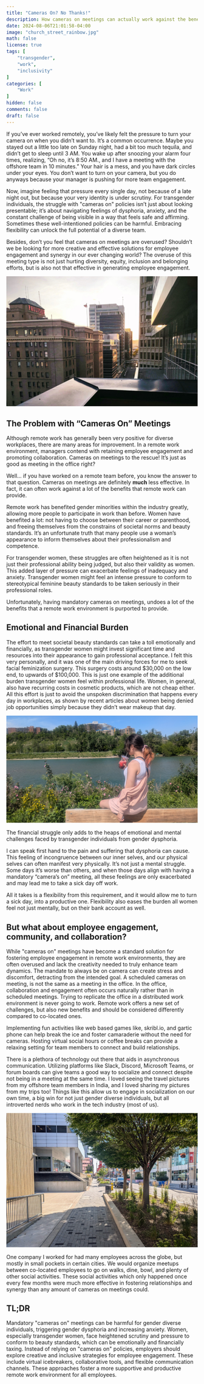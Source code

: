 ```yaml
---
title: "Cameras On? No Thanks!"
description: How cameras on meetings can actually work against the benefits of a remote work environment towards diversity, equity, inclusion, and belonging.  From the perspective of a transgender woman.
date: 2024-08-06T21:01:58-04:00
image: "church_street_rainbow.jpg"
math: false
license: true
tags: [
    "transgender",
    "work",
    "inclusivity"
]
categories: [
    "Work"
]
hidden: false
comments: false
draft: false
---
```


If you’ve ever worked remotely, you’ve likely felt the pressure to turn your camera on when you didn’t want to. It’s a common occurrence. Maybe you stayed out a little too late on Sunday night, had a bit too much tequila, and didn’t get to sleep until 3 AM. You wake up after snoozing your alarm four times, realizing, “Oh no, it’s 8:50 AM., and I have a meeting with the offshore team in 10 minutes.” Your hair is a mess, and you have dark circles under your eyes. You don’t want to turn on your camera, but you do anyways because your manager is pushing for more team engagement.

Now, imagine feeling that pressure every single day, not because of a late night out, but because your very identity is under scrutiny. For transgender individuals, the struggle with "cameras on" policies isn’t just about looking presentable; it’s about navigating feelings of dysphoria, anxiety, and the constant challenge of being visible in a way that feels safe and affirming.  Sometimes these well-intentioned policies can be harmful.  Embracing flexibility can unlock the full potential of a diverse team.

Besides, don’t you feel that cameras on meetings are overused?  Shouldn’t we be looking for more creative  and effective solutions for employee engagement and synergy in our ever changing world? The overuse of this meeting type is not just hurting diversity, equity, inclusion and belonging efforts, but is also not that effective in generating employee engagement.

![The Palliser, a hotel in Calgary shot from the Le Germain building.](palliser_calgary.jpg)

## The Problem with “Cameras On” Meetings

Although remote work has generally been very positive for diverse workplaces, there are many areas for improvement.  In a remote work environment, managers contend with retaining employee engagement and promoting collaboration.  Cameras on meetings to the rescue! It’s just as good as meeting in the office right?

Well… if you have worked on a remote team before, you know the answer to that question.  Cameras on meetings are definitely **much** less effective.  In fact, it can often work against a lot of the benefits that remote work can provide.  

Remote work has benefited gender minorities within the industry greatly, allowing more people to participate in work than before.  Women have benefited a lot: not having to choose between their career or parenthood, and freeing themselves from the constrains of societal norms and beauty standards.  It’s an unfortunate truth that many people use a woman’s appearance to inform themselves about their professionalism and competence. 

For transgender women, these struggles are often heightened as it is not just their professional ability being judged, but also their validity as women. This added layer of pressure can exacerbate feelings of inadequacy and anxiety. Transgender women might feel an intense pressure to conform to stereotypical feminine beauty standards to be taken seriously in their professional roles.

Unfortunately, having mandatory cameras on meetings, undoes a lot of the benefits that a remote work environment is purported to provide.

## Emotional and Financial Burden

The effort to meet societal beauty standards can take a toll emotionally and financially, as transgender women might invest significant time and resources into their appearance to gain professional acceptance. I felt this very personally, and it was one of the main driving forces for me to seek facial feminization surgery. This surgery costs around $30,000 on the low end, to upwards of $100,000. This is just one example of the additional burden transgender women feel within professional life. Women, in general, also have recurring costs in cosmetic products, which are not cheap either. All this effort is just to avoid the unspoken discrimination that happens every day in workplaces, as shown by recent articles about women being denied job opportunities simply because they didn’t wear makeup that day.

![Cailey( @caillazy) sitting on a wooden fence and looking over the river, pondering.](caillazy_1.jpg)

The financial struggle only adds to the heaps of emotional and mental challenges faced by transgender individuals from gender dysphoria.

I can speak first hand to the pain and suffering that dysphoria can cause.  This feeling of incongruence between our inner selves, and our physical selves can often manifest very physically.  It’s not just a mental struggle.  Some days it’s worse than others, and when those days align with having a mandatory “camera’s on” meeting, all these feelings are only exacerbated and may lead me to take a sick day off work.

All it takes is a flexibility from this requirement, and it would allow me to turn a sick day, into a productive one.  Flexibility also eases the burden all women feel not just mentally, but on their bank account as well.

## But what about employee engagement, community, and collaboration?

While "cameras on" meetings have become a standard solution for fostering employee engagement in remote work environments, they are often overused and lack the creativity needed to truly enhance team dynamics. The mandate to always be on camera can create stress and discomfort, detracting from the intended goal. A scheduled cameras on meeting, is not the same as a meeting in the office.  In the office, collaboration and engagement often occurs naturally rather than in scheduled meetings.  Trying to replicate the office in a distributed work environment is never going to work.  Remote work offers a new set of challenges, but also new benefits and should be considered differently compared to co-located ones.

Implementing fun activities like web based games like, skribl.io, and gartic phone can help break the ice and foster camaraderie without the need for cameras.  Hosting virtual social hours or coffee breaks can provide a relaxing setting for team members to connect and build relationships. 

There is a plethora of technology out there that aids in asynchronous communication.  Utilizing platforms like Slack, Discord, Microsoft Teams, or forum boards can give teams a good way to socialize and connect despite not being in a meeting at the same time.  I loved seeing the travel pictures from my offshore team members in India, and I loved sharing my pictures from my trips too!  Things like this allow us to engage in socialization on our own time, a big win for not just gender diverse individuals, but all introverted nerds who work in the tech industry (most of us).

![100 Dundas Street in London, Ontario](100_dundas.jpg)

One company I worked for had many employees across the globe, but mostly in small pockets in certain cities.  We would organize meetups between co-located employees to go on walks, dine, bowl, and plenty of other social activities.  These social activities which only happened once every few months were much more effective in fostering relationships and synergy than any amount of cameras on meetings could.

## TL;DR

Mandatory "cameras on" meetings can be harmful for gender diverse individuals, triggering gender dysphoria and increasing anxiety. Women, especially transgender women, face heightened scrutiny and pressure to conform to beauty standards, which can be emotionally and financially taxing. Instead of relying on "cameras on" policies, employers should explore creative and inclusive strategies for employee engagement. These include virtual icebreakers, collaborative tools, and flexible communication channels. These approaches foster a more supportive and productive remote work environment for all employees.